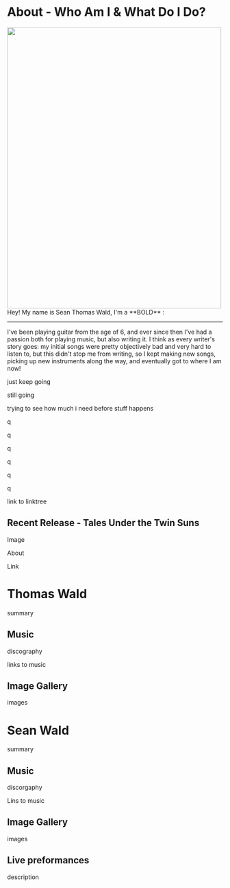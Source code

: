 # About - Who Am I & What Do I Do?
<img align="left" src="MusicMe.png" width="500" height="655">
Hey! My name is Sean Thomas Wald, I'm a **BOLD**
:

---
I've been playing guitar from the age of 6, and ever since then I've had a passion both for playing music, but also writing it. I think as every writer's story goes: my initial songs were pretty objectively bad and very hard to listen to, but this didn't stop me from writing, so I kept making new songs, picking up new instruments along the way, and eventually got to where I am now!

just keep going

still going

trying to see how much i need before stuff happens

q

q

q

q

q

q

link to linktree
## Recent Release - Tales Under the Twin Suns
Image

About

Link
# Thomas Wald
summary
## Music
discography

links to music
## Image Gallery
images
# Sean Wald
summary
## Music
discorgaphy

Lins to music
## Image Gallery
images
## Live preformances
description
